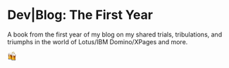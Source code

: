 Dev|Blog: The First Year
=======

A book from the first year of my blog on my shared trials, tribulations, and triumphs in the world of Lotus/IBM Domino/XPages and more.

<img src="/images/emoji/beers.png" alt="beers" style="height:auto;width:21px;">